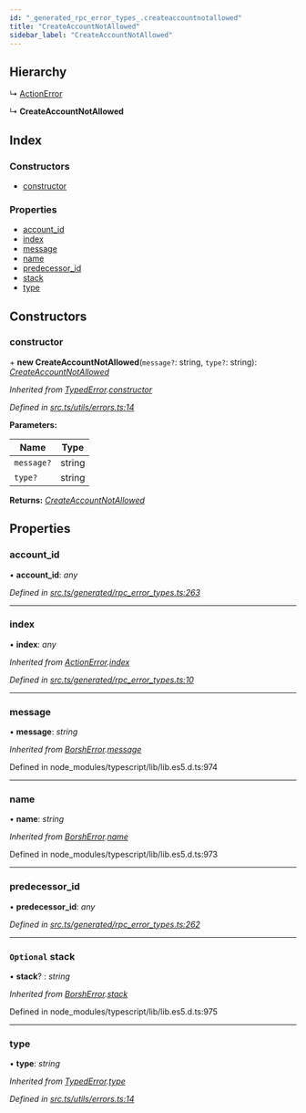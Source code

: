 ```yaml
---
id: "_generated_rpc_error_types_.createaccountnotallowed"
title: "CreateAccountNotAllowed"
sidebar_label: "CreateAccountNotAllowed"
---
```


## Hierarchy

  ↳ [ActionError](_generated_rpc_error_types_.actionerror.md)

  ↳ **CreateAccountNotAllowed**

## Index

### Constructors

* [constructor](_generated_rpc_error_types_.createaccountnotallowed.md#constructor)

### Properties

* [account_id](_generated_rpc_error_types_.createaccountnotallowed.md#account_id)
* [index](_generated_rpc_error_types_.createaccountnotallowed.md#index)
* [message](_generated_rpc_error_types_.createaccountnotallowed.md#message)
* [name](_generated_rpc_error_types_.createaccountnotallowed.md#name)
* [predecessor_id](_generated_rpc_error_types_.createaccountnotallowed.md#predecessor_id)
* [stack](_generated_rpc_error_types_.createaccountnotallowed.md#optional-stack)
* [type](_generated_rpc_error_types_.createaccountnotallowed.md#type)

## Constructors

###  constructor

\+ **new CreateAccountNotAllowed**(`message?`: string, `type?`: string): *[CreateAccountNotAllowed](_generated_rpc_error_types_.createaccountnotallowed.md)*

*Inherited from [TypedError](_utils_errors_.typederror.md).[constructor](_utils_errors_.typederror.md#constructor)*

*Defined in [src.ts/utils/errors.ts:14](https://github.com/nearprotocol/nearlib/blob/bf1ce09/src.ts/utils/errors.ts#L14)*

**Parameters:**

Name | Type |
------ | ------ |
`message?` | string |
`type?` | string |

**Returns:** *[CreateAccountNotAllowed](_generated_rpc_error_types_.createaccountnotallowed.md)*

## Properties

###  account_id

• **account_id**: *any*

*Defined in [src.ts/generated/rpc_error_types.ts:263](https://github.com/nearprotocol/nearlib/blob/bf1ce09/src.ts/generated/rpc_error_types.ts#L263)*

___

###  index

• **index**: *any*

*Inherited from [ActionError](_generated_rpc_error_types_.actionerror.md).[index](_generated_rpc_error_types_.actionerror.md#index)*

*Defined in [src.ts/generated/rpc_error_types.ts:10](https://github.com/nearprotocol/nearlib/blob/bf1ce09/src.ts/generated/rpc_error_types.ts#L10)*

___

###  message

• **message**: *string*

*Inherited from [BorshError](_utils_serialize_.borsherror.md).[message](_utils_serialize_.borsherror.md#message)*

Defined in node_modules/typescript/lib/lib.es5.d.ts:974

___

###  name

• **name**: *string*

*Inherited from [BorshError](_utils_serialize_.borsherror.md).[name](_utils_serialize_.borsherror.md#name)*

Defined in node_modules/typescript/lib/lib.es5.d.ts:973

___

###  predecessor_id

• **predecessor_id**: *any*

*Defined in [src.ts/generated/rpc_error_types.ts:262](https://github.com/nearprotocol/nearlib/blob/bf1ce09/src.ts/generated/rpc_error_types.ts#L262)*

___

### `Optional` stack

• **stack**? : *string*

*Inherited from [BorshError](_utils_serialize_.borsherror.md).[stack](_utils_serialize_.borsherror.md#optional-stack)*

Defined in node_modules/typescript/lib/lib.es5.d.ts:975

___

###  type

• **type**: *string*

*Inherited from [TypedError](_utils_errors_.typederror.md).[type](_utils_errors_.typederror.md#type)*

*Defined in [src.ts/utils/errors.ts:14](https://github.com/nearprotocol/nearlib/blob/bf1ce09/src.ts/utils/errors.ts#L14)*
